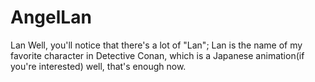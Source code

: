 # AngelLan
Lan
Well, you'll notice that there's a lot of "Lan";
Lan is the name of my favorite character in Detective Conan, which is a Japanese animation(if you're interested)
well, that's enough now.
